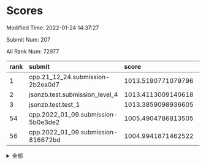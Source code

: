 # Scores

Modified Time: 2022-01-24 14:37:27

Submit Num: 207

All Rank Num: 72977

| rank |               submit               |       score        |       sigma        | pk_num |
| :--- | :--------------------------------- | :----------------- | :----------------- | :----- |
| 1    | cpp.21_12_24.submission-2b2ea0d7   | 1013.5190771079796 | 0.8174053580260244 | 1409   |
| 2    | jsonzb.test.submission_level_4     | 1013.4113009140618 | 0.8156416431784941 | 1413   |
| 3    | jsonzb.test.test_1                 | 1013.3859098936605 | 0.841567413378628  | 1405   |
| 54   | cpp.2022_01_09.submission-5b0e3de2 | 1005.4904786813505 | 0.7286719672924011 | 1411   |
| 56   | cpp.2022_01_09.submission-816672bd | 1004.9941871462522 | 0.7089715281110568 | 1410   |


<details>
<summary>全部</summary>

| rank |                 submit                 |       score        |       sigma        | pk_num |
| :--- | :------------------------------------- | :----------------- | :----------------- | :----- |
| 1    | cpp.21_12_24.submission-2b2ea0d7       | 1013.5190771079796 | 0.8174053580260244 | 1409   |
| 2    | jsonzb.test.submission_level_4         | 1013.4113009140618 | 0.8156416431784941 | 1413   |
| 3    | jsonzb.test.test_1                     | 1013.3859098936605 | 0.841567413378628  | 1405   |
| 4    | gobigger.level_3.submission_level_3_1  | 1011.9159669332365 | 0.7923789074293224 | 1406   |
| 5    | gobigger.level_3.submission_level_3_0  | 1011.8003620971901 | 0.7837162055434993 | 1414   |
| 6    | gobigger.level_3.submission_level_3_26 | 1011.4758533594184 | 0.7895914315701295 | 1408   |
| 7    | gobigger.level_3.submission_level_3_45 | 1011.057163517736  | 0.7875092785690776 | 1411   |
| 8    | gobigger.level_3.submission_level_3_38 | 1010.9711965177739 | 0.7702586241195649 | 1410   |
| 9    | gobigger.level_3.submission_level_3_27 | 1010.9123786396563 | 0.7684237166225869 | 1410   |
| 10   | gobigger.level_3.submission_level_3_6  | 1010.7804710600302 | 0.7886212287889246 | 1413   |
| 11   | gobigger.level_3.submission_level_3_3  | 1010.6713919233927 | 0.7651570368545897 | 1415   |
| 12   | gobigger.level_3.submission_level_3_7  | 1010.613819932625  | 0.7754835279703495 | 1406   |
| 13   | gobigger.level_3.submission_level_3_15 | 1010.5716348755831 | 0.7699774727807819 | 1404   |
| 14   | gobigger.level_3.submission_level_3_47 | 1010.5588125004314 | 0.7606041905656984 | 1410   |
| 15   | gobigger.level_3.submission_level_3_41 | 1010.542128753011  | 0.7470251405987296 | 1412   |
| 16   | gobigger.level_3.submission_level_3_33 | 1010.4906175972955 | 0.7567490475789974 | 1411   |
| 17   | gobigger.level_3.submission_level_3_21 | 1010.4223523560833 | 0.7764709327698621 | 1411   |
| 18   | gobigger.level_3.submission_level_3_39 | 1010.3182971455461 | 0.7792272087090508 | 1407   |
| 19   | gobigger.level_3.submission_level_3_13 | 1010.3012456225551 | 0.7683287027724949 | 1412   |
| 20   | gobigger.level_3.submission_level_3_11 | 1010.2817349869483 | 0.7715445507805747 | 1404   |
| 21   | gobigger.level_3.submission_level_3_46 | 1010.1106341712409 | 0.7407523492481688 | 1408   |
| 22   | gobigger.level_3.submission_level_3_30 | 1009.9999244442641 | 0.7716485185860567 | 1406   |
| 23   | gobigger.level_3.submission_level_3_8  | 1009.9406938952119 | 0.7576361839795873 | 1412   |
| 24   | gobigger.level_3.submission_level_3_10 | 1009.8838006816    | 0.7619683233911543 | 1408   |
| 25   | gobigger.level_3.submission_level_3_5  | 1009.8525359459703 | 0.7586530055926732 | 1412   |
| 26   | gobigger.level_3.submission_level_3_31 | 1009.8172766509334 | 0.7552202856787273 | 1409   |
| 27   | gobigger.level_3.submission_level_3_20 | 1009.7482594551697 | 0.7621050116022492 | 1410   |
| 28   | gobigger.level_3.submission_level_3_40 | 1009.7279283364848 | 0.7487848346603766 | 1415   |
| 29   | gobigger.level_3.submission_level_3_49 | 1009.692261654136  | 0.7588396401150086 | 1404   |
| 30   | gobigger.level_3.submission_level_3_34 | 1009.6741018881268 | 0.7343540837146569 | 1409   |
| 31   | gobigger.level_3.submission_level_3_17 | 1009.6530581429066 | 0.7532324789410294 | 1414   |
| 32   | gobigger.level_3.submission_level_3_28 | 1009.5594600153917 | 0.7462678251677232 | 1413   |
| 33   | gobigger.level_3.submission_level_3_48 | 1009.463414191733  | 0.7485035695632672 | 1412   |
| 34   | gobigger.level_3.submission_level_3_14 | 1009.4572169154812 | 0.7787766038715843 | 1406   |
| 35   | gobigger.level_3.submission_level_3_42 | 1009.4079419656737 | 0.757140542962822  | 1413   |
| 36   | gobigger.level_3.submission_level_3_36 | 1009.3013316028376 | 0.7681033830428695 | 1413   |
| 37   | gobigger.level_3.submission_level_3_16 | 1009.2889304589143 | 0.7487708018232085 | 1412   |
| 38   | gobigger.level_3.submission_level_3_2  | 1009.1896239267934 | 0.7351708701675568 | 1412   |
| 39   | gobigger.level_3.submission_level_3_35 | 1009.1765688189278 | 0.756998063081226  | 1412   |
| 40   | gobigger.level_3.submission_level_3_37 | 1009.1548717113328 | 0.7582144280772405 | 1414   |
| 41   | gobigger.level_3.submission_level_3_4  | 1009.1521310211662 | 0.7674971376614862 | 1409   |
| 42   | gobigger.level_3.submission_level_3_19 | 1009.0607616687173 | 0.745738917339384  | 1415   |
| 43   | gobigger.level_3.submission_level_3_23 | 1009.0252998455054 | 0.7509116247477092 | 1411   |
| 44   | gobigger.level_3.submission_level_3_22 | 1009.0143790629382 | 0.7604203116567746 | 1410   |
| 45   | gobigger.level_3.submission_level_3_32 | 1008.931464735988  | 0.7470202649092913 | 1417   |
| 46   | gobigger.level_3.submission_level_3_43 | 1008.7709686648548 | 0.7458280638123467 | 1413   |
| 47   | gobigger.level_3.submission_level_3_12 | 1008.6804609119337 | 0.7523744685953758 | 1409   |
| 48   | gobigger.level_3.submission_level_3_24 | 1008.6070227490004 | 0.7379854611677787 | 1408   |
| 49   | gobigger.level_3.submission_level_3_29 | 1008.5921940538583 | 0.7513611858494433 | 1408   |
| 50   | gobigger.level_3.submission_level_3_9  | 1008.539617907074  | 0.7422093674385235 | 1414   |
| 51   | gobigger.level_3.submission_level_3_44 | 1008.4933419939446 | 0.7434996962973824 | 1405   |
| 52   | gobigger.level_3.submission_level_3_25 | 1008.4015352809188 | 0.7327171707812726 | 1412   |
| 53   | gobigger.level_3.submission_level_3_18 | 1008.2298412095034 | 0.7636094059092587 | 1415   |
| 54   | cpp.2022_01_09.submission-5b0e3de2     | 1005.4904786813505 | 0.7286719672924011 | 1411   |
| 55   | gobigger.level_1.submission_level_1_23 | 1005.2053098237873 | 0.7171564549331146 | 1415   |
| 56   | cpp.2022_01_09.submission-816672bd     | 1004.9941871462522 | 0.7089715281110568 | 1410   |
| 57   | gobigger.level_1.submission_level_1_35 | 1004.5208975335322 | 0.7181890749068006 | 1406   |
| 58   | gobigger.level_1.submission_level_1_6  | 1004.4191874148802 | 0.7121132233607166 | 1410   |
| 59   | gobigger.level_1.submission_level_1_7  | 1004.3221505664548 | 0.7192330259410227 | 1412   |
| 60   | gobigger.level_1.submission_level_1_22 | 1004.2430154720548 | 0.7049485494263901 | 1410   |
| 61   | gobigger.level_1.submission_level_1_32 | 1004.1815379542843 | 0.7212597772645258 | 1412   |
| 62   | gobigger.level_1.submission_level_1_26 | 1004.0972177657784 | 0.7246976106803735 | 1411   |
| 63   | gobigger.level_1.submission_level_1_42 | 1004.0270166701188 | 0.7238092400575478 | 1414   |
| 64   | gobigger.level_1.submission_level_1_1  | 1003.9106809518665 | 0.7206498070581889 | 1416   |
| 65   | gobigger.level_1.submission_level_1_16 | 1003.7098719098573 | 0.7165257615266011 | 1410   |
| 66   | gobigger.level_1.submission_level_1_21 | 1003.7010125834893 | 0.7170628263550196 | 1409   |
| 67   | gobigger.level_1.submission_level_1_28 | 1003.6992189780372 | 0.7333087418435001 | 1408   |
| 68   | gobigger.level_1.submission_level_1_34 | 1003.6710040737576 | 0.7145056891586323 | 1405   |
| 69   | gobigger.level_1.submission_level_1_8  | 1003.6604837644364 | 0.7102574758787263 | 1405   |
| 70   | gobigger.level_1.submission_level_1_38 | 1003.659764898895  | 0.7206979746170483 | 1414   |
| 71   | gobigger.level_1.submission_level_1_46 | 1003.6228177718804 | 0.7198952327684466 | 1407   |
| 72   | gobigger.level_1.submission_level_1_9  | 1003.5958426997622 | 0.7071159813017562 | 1416   |
| 73   | gobigger.level_1.submission_level_1_27 | 1003.5895861224145 | 0.7176042020706027 | 1405   |
| 74   | gobigger.level_1.submission_level_1_36 | 1003.5528481112493 | 0.7060922071146625 | 1409   |
| 75   | gobigger.level_1.submission_level_1_37 | 1003.536715859919  | 0.7259818791652687 | 1411   |
| 76   | gobigger.level_1.submission_level_1_4  | 1003.5232112894618 | 0.7199032422976522 | 1411   |
| 77   | gobigger.level_1.submission_level_1_5  | 1003.5211803068852 | 0.7256775515321148 | 1411   |
| 78   | gobigger.level_1.submission_level_1_2  | 1003.5135469482519 | 0.7208239739407021 | 1411   |
| 79   | gobigger.level_1.submission_level_1_11 | 1003.4943196046014 | 0.707858327531021  | 1407   |
| 80   | gobigger.level_1.submission_level_1_3  | 1003.4813433683521 | 0.7213502069077491 | 1411   |
| 81   | gobigger.level_1.submission_level_1_12 | 1003.4328902914799 | 0.7147737129005513 | 1407   |
| 82   | gobigger.level_1.submission_level_1_41 | 1003.2851801641385 | 0.7111059534276888 | 1411   |
| 83   | gobigger.level_1.submission_level_1_10 | 1003.2800506365029 | 0.7202517838193159 | 1407   |
| 84   | gobigger.level_1.submission_level_1_25 | 1003.2280521829902 | 0.7080298360745658 | 1412   |
| 85   | gobigger.level_1.submission_level_1_43 | 1003.195351859663  | 0.7234245120171424 | 1412   |
| 86   | gobigger.level_1.submission_level_1_40 | 1003.1539338219618 | 0.7117707883284221 | 1404   |
| 87   | gobigger.level_1.submission_level_1_0  | 1003.0942895052327 | 0.7121666182503541 | 1406   |
| 88   | gobigger.level_1.submission_level_1_48 | 1003.0513335194337 | 0.7128969107763828 | 1404   |
| 89   | gobigger.level_1.submission_level_1_20 | 1002.9625687592847 | 0.7072527188567965 | 1411   |
| 90   | gobigger.level_1.submission_level_1_49 | 1002.9286689477622 | 0.7152243996492482 | 1408   |
| 91   | gobigger.level_1.submission_level_1_44 | 1002.8364018028158 | 0.7118184766773624 | 1414   |
| 92   | gobigger.level_1.submission_level_1_45 | 1002.7401133882333 | 0.7130738294701023 | 1408   |
| 93   | gobigger.level_1.submission_level_1_30 | 1002.7139428396879 | 0.722018705264693  | 1406   |
| 94   | gobigger.level_1.submission_level_1_33 | 1002.6957908058367 | 0.7138921723834211 | 1415   |
| 95   | gobigger.level_1.submission_level_1_39 | 1002.6437890807235 | 0.7071607184093538 | 1409   |
| 96   | gobigger.level_1.submission_level_1_29 | 1002.5185226149802 | 0.710674047540401  | 1413   |
| 97   | gobigger.level_1.submission_level_1_17 | 1002.4619976166367 | 0.7168675266525869 | 1406   |
| 98   | gobigger.level_1.submission_level_1_31 | 1002.4519858856177 | 0.7027370727964954 | 1411   |
| 99   | gobigger.level_1.submission_level_1_14 | 1002.4316223662141 | 0.7195204792403574 | 1411   |
| 100  | gobigger.level_1.submission_level_1_19 | 1002.4089692165402 | 0.7103237345489678 | 1407   |
| 101  | gobigger.level_1.submission_level_1_15 | 1002.4066464338173 | 0.7155860246398028 | 1412   |
| 102  | gobigger.level_1.submission_level_1_24 | 1002.343248561724  | 0.7039493041773525 | 1412   |
| 103  | gobigger.level_1.submission_level_1_18 | 1002.3133343100762 | 0.7118984678648486 | 1412   |
| 104  | gobigger.level_1.submission_level_1_47 | 1002.2573473734781 | 0.7130857501628539 | 1414   |
| 105  | gobigger.level_1.submission_level_1_13 | 1001.7354295127486 | 0.7045304509448261 | 1411   |
| 106  | gobigger.random.submission_random_16   | 997.472757458507   | 0.7059402373512588 | 1408   |
| 107  | gobigger.random.submission_random_14   | 997.241023676953   | 0.7081361135686902 | 1412   |
| 108  | gobigger.random.submission_random_41   | 997.0880532875161  | 0.7075076992625733 | 1409   |
| 109  | gobigger.random.submission_random_18   | 996.8640138503623  | 0.7096840834595198 | 1408   |
| 110  | gobigger.random.submission_random_28   | 996.7927619329635  | 0.7168237983570767 | 1414   |
| 111  | gobigger.random.submission_random_26   | 996.7493899220808  | 0.6986239296043322 | 1411   |
| 112  | gobigger.random.submission_random_27   | 996.3889513280943  | 0.7058613050478486 | 1408   |
| 113  | gobigger.random.submission_random_24   | 996.3648981571733  | 0.7216397394485002 | 1408   |
| 114  | gobigger.random.submission_random_20   | 996.3599888858854  | 0.7147939247031706 | 1409   |
| 115  | gobigger.random.submission_random_45   | 996.3036116989812  | 0.7237696057972882 | 1410   |
| 116  | gobigger.random.submission_random_31   | 996.2993181651327  | 0.7108683007828652 | 1406   |
| 117  | gobigger.random.submission_random_23   | 996.2842127042521  | 0.7105172938391165 | 1415   |
| 118  | gobigger.random.submission_random_44   | 996.2789525245998  | 0.7070300811044367 | 1413   |
| 119  | gobigger.random.submission_random_21   | 996.2500027179185  | 0.705598810842661  | 1416   |
| 120  | gobigger.random.submission_random_12   | 996.2187709243673  | 0.7130747078432824 | 1412   |
| 121  | gobigger.random.submission_random_9    | 996.1635189459863  | 0.7239698381234656 | 1406   |
| 122  | gobigger.random.submission_random_42   | 996.1450427237262  | 0.7104896473468776 | 1409   |
| 123  | gobigger.random.submission_random_22   | 996.0978013021722  | 0.7229839278572715 | 1406   |
| 124  | gobigger.random.submission_random_17   | 996.0931084825972  | 0.7234776148997406 | 1410   |
| 125  | gobigger.random.submission_random_13   | 996.0741235147975  | 0.7166664918496252 | 1407   |
| 126  | gobigger.random.submission_random_1    | 996.0711854791525  | 0.7150479289479825 | 1407   |
| 127  | gobigger.random.submission_random_11   | 996.0448581320032  | 0.7073036992327774 | 1413   |
| 128  | gobigger.random.submission_random_8    | 995.9404851328968  | 0.7194300364522208 | 1409   |
| 129  | gobigger.random.submission_random_4    | 995.875472615869   | 0.7104080348580799 | 1409   |
| 130  | gobigger.random.submission_random_34   | 995.8559571478073  | 0.6956749120280267 | 1406   |
| 131  | gobigger.random.submission_random_38   | 995.8332249222914  | 0.6984863080319501 | 1413   |
| 132  | gobigger.random.submission_random_49   | 995.8112848076726  | 0.7043061784874749 | 1414   |
| 133  | gobigger.random.submission_random_33   | 995.6973190207772  | 0.7124659336377996 | 1402   |
| 134  | gobigger.random.submission_random_10   | 995.6889620101629  | 0.7243882810596258 | 1414   |
| 135  | gobigger.random.submission_random_47   | 995.6726952031456  | 0.706815966063165  | 1402   |
| 136  | gobigger.random.submission_random_15   | 995.6489390282675  | 0.7018831103496929 | 1417   |
| 137  | gobigger.random.submission_random_30   | 995.590684949766   | 0.7209668457317038 | 1410   |
| 138  | gobigger.random.submission_random_6    | 995.5187144344445  | 0.7122494447409721 | 1412   |
| 139  | gobigger.random.submission_random_36   | 995.5050357918141  | 0.7108593576884361 | 1407   |
| 140  | gobigger.random.submission_random_2    | 995.4953313865552  | 0.7064683357710428 | 1409   |
| 141  | gobigger.random.submission_random_7    | 995.4071999741934  | 0.712073277079232  | 1409   |
| 142  | gobigger.random.submission_random_43   | 995.324371597002   | 0.7086082129732041 | 1409   |
| 143  | gobigger.random.submission_random_25   | 995.2535961518382  | 0.7249840151554611 | 1412   |
| 144  | gobigger.random.submission_random_3    | 995.1992147063104  | 0.7192109244875041 | 1411   |
| 145  | gobigger.random.submission_random_40   | 995.1317885248375  | 0.7203952913826758 | 1406   |
| 146  | gobigger.random.submission_random_32   | 995.1031936827599  | 0.7311384471889238 | 1408   |
| 147  | gobigger.random.submission_random_48   | 995.0124560945294  | 0.7201259712149118 | 1408   |
| 148  | gobigger.random.submission_random_37   | 994.9725609462354  | 0.7156689317167537 | 1414   |
| 149  | gobigger.random.submission_random_29   | 994.922451690149   | 0.702267790409203  | 1408   |
| 150  | gobigger.random.submission_random_46   | 994.883667945011   | 0.7244845520856715 | 1411   |
| 151  | gobigger.random.submission_random_19   | 994.6989567170623  | 0.7239652111008881 | 1413   |
| 152  | gobigger.random.submission_random_5    | 994.5696234312061  | 0.7077824735430641 | 1408   |
| 153  | gobigger.random.submission_random_39   | 994.4098471785721  | 0.7121813443990613 | 1409   |
| 154  | gobigger.random.submission_random_0    | 994.2334579013757  | 0.7204207883751603 | 1409   |
| 155  | gobigger.random.submission_random_35   | 993.7455100443474  | 0.7235980363271416 | 1415   |
| 156  | gobigger.level_2.submission_level_2_38 | 993.7230207781035  | 0.7385331007435155 | 1408   |
| 157  | gobigger.level_2.submission_level_2_13 | 993.4759082989922  | 0.7370494680904789 | 1409   |
| 158  | gobigger.level_2.submission_level_2_23 | 993.4367607856535  | 0.7254128075307914 | 1406   |
| 159  | gobigger.level_2.submission_level_2_48 | 993.3288759549947  | 0.7410827693466271 | 1415   |
| 160  | gobigger.level_2.submission_level_2_24 | 993.3245106068777  | 0.7583922452560152 | 1411   |
| 161  | gobigger.level_2.submission_level_2_45 | 993.3199232651792  | 0.7441104770792208 | 1410   |
| 162  | gobigger.level_2.submission_level_2_19 | 993.2963005753811  | 0.74091061375385   | 1411   |
| 163  | gobigger.level_2.submission_level_2_34 | 993.1899042073811  | 0.7265053377640404 | 1412   |
| 164  | gobigger.level_2.submission_level_2_5  | 993.1773023063496  | 0.7536552039709922 | 1405   |
| 165  | gobigger.level_2.submission_level_2_4  | 993.1704460544141  | 0.7310746736640212 | 1415   |
| 166  | gobigger.level_2.submission_level_2_9  | 992.9677151316536  | 0.7322292214146645 | 1410   |
| 167  | gobigger.level_2.submission_level_2_35 | 992.9115908796616  | 0.7370573466615716 | 1409   |
| 168  | gobigger.level_2.submission_level_2_21 | 992.7744971057148  | 0.7507633620597095 | 1412   |
| 169  | gobigger.level_2.submission_level_2_36 | 992.7662537729008  | 0.7515383119957405 | 1414   |
| 170  | gobigger.level_2.submission_level_2_32 | 992.759819633452   | 0.7495580224766325 | 1412   |
| 171  | gobigger.level_2.submission_level_2_15 | 992.6929999266783  | 0.7490527365883093 | 1410   |
| 172  | gobigger.level_2.submission_level_2_2  | 992.6688599977764  | 0.7309773830667993 | 1415   |
| 173  | gobigger.level_2.submission_level_2_39 | 992.6071263960877  | 0.7408951287836549 | 1406   |
| 174  | gobigger.level_2.submission_level_2_47 | 992.5442028555291  | 0.7370757645469318 | 1410   |
| 175  | gobigger.level_2.submission_level_2_25 | 992.48980083127    | 0.7321261316895582 | 1405   |
| 176  | gobigger.level_2.submission_level_2_8  | 992.3343875330233  | 0.7551356155171666 | 1410   |
| 177  | gobigger.level_2.submission_level_2_14 | 992.2777451558001  | 0.7450922036734415 | 1412   |
| 178  | gobigger.level_2.submission_level_2_22 | 992.216139334781   | 0.7243067833118373 | 1409   |
| 179  | gobigger.level_2.submission_level_2_6  | 992.1981920764388  | 0.7575787110502238 | 1409   |
| 180  | gobigger.level_2.submission_level_2_28 | 992.1871698261749  | 0.7422606819823402 | 1411   |
| 181  | gobigger.level_2.submission_level_2_30 | 992.0748168937366  | 0.7445067094474895 | 1412   |
| 182  | gobigger.level_2.submission_level_2_10 | 992.0548758627351  | 0.7490431397042147 | 1416   |
| 183  | gobigger.level_2.submission_level_2_3  | 992.0251834858356  | 0.7361632945746286 | 1408   |
| 184  | gobigger.level_2.submission_level_2_12 | 991.9899796124205  | 0.749510012196393  | 1415   |
| 185  | gobigger.level_2.submission_level_2_49 | 991.9898554231016  | 0.7349695346332248 | 1411   |
| 186  | gobigger.level_2.submission_level_2_44 | 991.8451230150719  | 0.7356784601158968 | 1407   |
| 187  | gobigger.level_2.submission_level_2_17 | 991.8079960313864  | 0.7536804873576588 | 1414   |
| 188  | gobigger.level_2.submission_level_2_16 | 991.8037234746406  | 0.7402905630185141 | 1403   |
| 189  | gobigger.level_2.submission_level_2_40 | 991.7019393114281  | 0.7558834733603448 | 1418   |
| 190  | gobigger.level_2.submission_level_2_41 | 991.6977816832162  | 0.7340643653550273 | 1412   |
| 191  | gobigger.level_2.submission_level_2_42 | 991.6313006266685  | 0.7465405358778571 | 1416   |
| 192  | gobigger.level_2.submission_level_2_46 | 991.579014695273   | 0.7670050687918336 | 1407   |
| 193  | gobigger.level_2.submission_level_2_7  | 991.522343404155   | 0.7444321508733579 | 1409   |
| 194  | gobigger.level_2.submission_level_2_29 | 991.4869956889834  | 0.7690278216180838 | 1410   |
| 195  | gobigger.level_2.submission_level_2_20 | 991.4770802854645  | 0.7492624153740812 | 1410   |
| 196  | gobigger.level_2.submission_level_2_0  | 991.2718878075855  | 0.7566312178727104 | 1408   |
| 197  | gobigger.level_2.submission_level_2_1  | 991.2440268427367  | 0.7606726788960765 | 1413   |
| 198  | gobigger.level_2.submission_level_2_18 | 991.1971776711956  | 0.7442885922623729 | 1405   |
| 199  | gobigger.level_2.submission_level_2_37 | 991.05270949154    | 0.7598360716405285 | 1413   |
| 200  | gobigger.level_2.submission_level_2_31 | 990.9456549211224  | 0.7456981434012918 | 1410   |
| 201  | gobigger.level_2.submission_level_2_26 | 990.7527005307963  | 0.7618841331234493 | 1412   |
| 202  | gobigger.level_2.submission_level_2_11 | 990.7469215135746  | 0.7465368959507117 | 1412   |
| 203  | gobigger.level_2.submission_level_2_43 | 990.2895799144763  | 0.7610381458827425 | 1415   |
| 204  | gobigger.level_2.submission_level_2_33 | 990.1428924109057  | 0.7668068137932693 | 1413   |
| 205  | gobigger.level_2.submission_level_2_27 | 990.0114510844215  | 0.7532263859336373 | 1404   |
| 206  | gobigger.none.submission_none_1        | 977.0409522743986  | 1.3453367693474962 | 1413   |
| 207  | gobigger.none.submission_none_0        | 976.831216508503   | 1.5011576028768256 | 1407   |

</details>